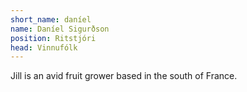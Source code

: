 ```yaml
---
short_name: daníel 
name: Daníel Sigurðson 
position: Ritstjóri
head: Vinnufólk
---
```

Jill is an avid fruit grower based in the south of France.